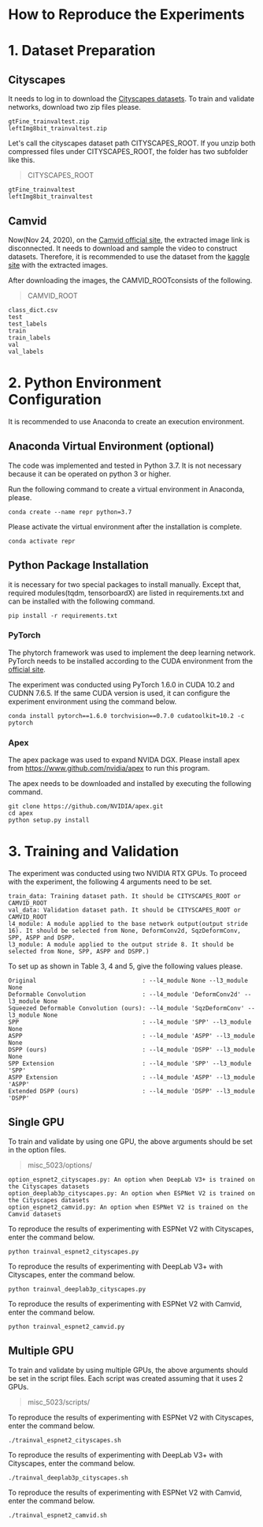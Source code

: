 How to Reproduce the Experiments
=============
# 1. Dataset Preparation
## Cityscapes
It needs to log in to download the [Cityscapes datasets][cityscapes_login].
To train and validate networks, download two zip files please.

    gtFine_trainvaltest.zip
    leftImg8bit_trainvaltest.zip

Let's call the cityscapes dataset path CITYSCAPES_ROOT.
If you unzip both compressed files under CITYSCAPES_ROOT, the folder has two subfolder like this.

> CITYSCAPES_ROOT  

    gtFine_trainvaltest
    leftImg8bit_trainvaltest
    
[cityscapes_login]: https://www.cityscapes-dataset.com/login/ "Go to the Cityscapes download site"

## Camvid
Now(Nov 24, 2020), on the [Camvid official site], the extracted image link is disconnected.
It needs to download and sample the video to construct datasets.
Therefore, it is recommended to use the dataset from the [kaggle site] with the extracted images.

After downloading the images, the CAMVID_ROOTconsists of the following.

> CAMVID_ROOT

    class_dict.csv    
    test    
    test_labels    
    train    
    train_labels    
    val    
    val_labels
    
[Camvid official site]: http://mi.eng.cam.ac.uk/research/projects/VideoRec/CamVid/
[kaggle site]: https://www.kaggle.com/carlolepelaars/camvid

# 2. Python Environment Configuration
It is recommended to use Anaconda to create an execution environment.

## Anaconda Virtual Environment (optional)
The code was implemented and tested in Python 3.7. It is not necessary because it can be operated on python 3 or higher.

Run the following command to create a virtual environment in Anaconda, please.

    conda create --name repr python=3.7

Please activate the virtual environment after the installation is complete.

    conda activate repr

## Python Package Installation
it is necessary for two special packages to install manually. Except that, required modules(tqdm, tensorboardX) are listed in requirements.txt and can be installed with the following command.

    pip install -r requirements.txt

### PyTorch
The phytorch framework was used to implement the deep learning network.
PyTorch needs to be installed according to the CUDA environment from the [official site].

The experiment was conducted using PyTorch 1.6.0 in CUDA 10.2 and CUDNN 7.6.5.
If the same CUDA version is used, it can configure the experiment environment using the command below.

    conda install pytorch==1.6.0 torchvision==0.7.0 cudatoolkit=10.2 -c pytorch

[official site]: https://pytorch.org/

### Apex
The apex package was used to expand NVIDA DGX.
Please install apex from https://www.github.com/nvidia/apex to run this program.

The apex needs to be downloaded and installed by executing the following command.

    
    git clone https://github.com/NVIDIA/apex.git
    cd apex
    python setup.py install

# 3. Training and Validation
The experiment was conducted using two NVIDIA RTX GPUs.
To proceed with the experiment, the following 4 arguments need to be set.

    train_data: Training dataset path. It should be CITYSCAPES_ROOT or CAMVID_ROOT
    val_data: Validation dataset path. It should be CITYSCAPES_ROOT or CAMVID_ROOT
    l4_module: A module applied to the base network output(output stride 16). It should be selected from None, DeformConv2d, SqzDeformConv, SPP, ASPP and DSPP.
    l3_module: A module applied to the output stride 8. It should be selected from None, SPP, ASPP and DSPP.)

To set up as shown in Table 3, 4 and 5, give the following values please.

    Original                              : --l4_module None --l3_module None
    Deformable Convolution                : --l4_module 'DeformConv2d' --l3_module None
    Squeezed Deformable Convolution (ours): --l4_module 'SqzDeformConv' --l3_module None
    SPP                                   : --l4_module 'SPP' --l3_module None
    ASPP                                  : --l4_module 'ASPP' --l3_module None
    DSPP (ours)                           : --l4_module 'DSPP' --l3_module None
    SPP Extension                         : --l4_module 'SPP' --l3_module 'SPP'
    ASPP Extension                        : --l4_module 'ASPP' --l3_module 'ASPP'
    Extended DSPP (ours)                  : --l4_module 'DSPP' --l3_module 'DSPP'

## Single GPU
To train and validate by using one GPU, the above arguments should be set in the option files.

> misc_5023/options/

    option_espnet2_cityscapes.py: An option when DeepLab V3+ is trained on the Cityscapes datasets
    option_deeplab3p_cityscapes.py: An option when ESPNet V2 is trained on the Cityscapes datasets
    option_espnet2_camvid.py: An option when ESPNet V2 is trained on the Camvid datasets
    
To reproduce the results of experimenting with ESPNet V2 with Cityscapes, enter the command below.

    python trainval_espnet2_cityscapes.py

To reproduce the results of experimenting with DeepLab V3+ with Cityscapes, enter the command below.
    
    python trainval_deeplab3p_cityscapes.py
    
To reproduce the results of experimenting with ESPNet V2 with Camvid, enter the command below.

    python trainval_espnet2_camvid.py
    
## Multiple GPU
To train and validate by using multiple GPUs, the above arguments should be set in the script files.
Each script was created assuming that it uses 2 GPUs.

> misc_5023/scripts/

To reproduce the results of experimenting with ESPNet V2 with Cityscapes, enter the command below.

    ./trainval_espnet2_cityscapes.sh

To reproduce the results of experimenting with DeepLab V3+ with Cityscapes, enter the command below.
    
    ./trainval_deeplab3p_cityscapes.sh
    
To reproduce the results of experimenting with ESPNet V2 with Camvid, enter the command below.

    ./trainval_espnet2_camvid.sh
